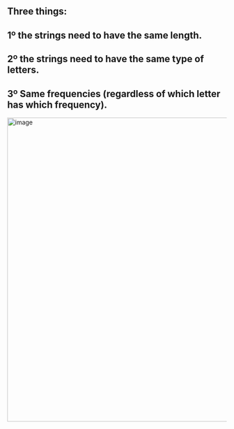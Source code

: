 Three things:
-
1º the strings need to have the same length.
-

2º the strings need to have the same type of letters.
-

3º Same frequencies (regardless of which letter has which frequency).
-

<img width="720" height="696" alt="image" src="https://github.com/user-attachments/assets/8dd19e1c-d467-44aa-8101-a7396e1d6d8e" />


